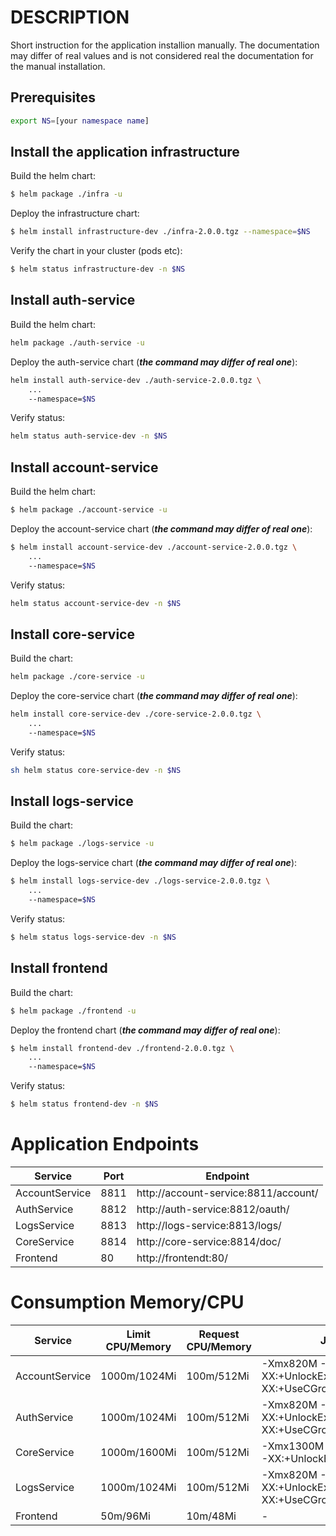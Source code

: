 # DESCRIPTION

Short instruction for the application installion manually.
The documentation may differ of real values and is not considered real the documentation for the manual installation.

## Prerequisites

```bash
export NS=[your namespace name]
```

## Install the application infrastructure

Build the helm chart:
```sh
$ helm package ./infra -u
```
Deploy the infrastructure chart:
 ```sh
$ helm install infrastructure-dev ./infra-2.0.0.tgz --namespace=$NS
```    
Verify the chart in your cluster (pods etc):
```sh
$ helm status infrastructure-dev -n $NS
```

## Install auth-service

Build the helm chart:
```sh
helm package ./auth-service -u
```
Deploy the auth-service chart (***the command may differ of real one***):
```sh
helm install auth-service-dev ./auth-service-2.0.0.tgz \
    ...
    --namespace=$NS
```    
Verify status:
```sh
helm status auth-service-dev -n $NS
```

## Install account-service

Build the helm chart:
```sh
$ helm package ./account-service -u   
```
Deploy the account-service chart (***the command may differ of real one***):
```sh
$ helm install account-service-dev ./account-service-2.0.0.tgz \
    ...
    --namespace=$NS
 ```

Verify status:
```sh
helm status account-service-dev -n $NS
```

## Install core-service

Build the chart:
```sh
helm package ./core-service -u
```
Deploy the core-service chart (***the command may differ of real one***):
```sh
helm install core-service-dev ./core-service-2.0.0.tgz \
    ...
    --namespace=$NS
```    
Verify status:
```sh
sh helm status core-service-dev -n $NS
```

## Install logs-service

Build the chart:
```sh
$ helm package ./logs-service -u
```
Deploy the logs-service chart (***the command may differ of real one***):
```sh
$ helm install logs-service-dev ./logs-service-2.0.0.tgz \
    ...
    --namespace=$NS  
```    
Verify status:
```sh
$ helm status logs-service-dev -n $NS
```

## Install frontend

Build the chart:
```sh
$ helm package ./frontend -u
```

Deploy the frontend chart (***the command may differ of real one***):
```sh
$ helm install frontend-dev ./frontend-2.0.0.tgz \
    ...
    --namespace=$NS
```    

Verify status:
```sh
$ helm status frontend-dev -n $NS
```

# Application Endpoints

| Service | Port | Endpoint |
| ------ | ------ | ------ |
| AccountService | 8811 | http://account-service:8811/account/<resource>
| AuthService | 8812 | http://auth-service:8812/oauth/<resource>
| LogsService | 8813 | http://logs-service:8813/logs/<resource>
| CoreService | 8814 | http://core-service:8814/doc/<resource>
| Frontend | 80 | http://frontendt:80/<resource>

# Consumption Memory/CPU

| Service | Limit CPU/Memory | Request CPU/Memory | Java Params |
| ------ | ------ | ------ |  ------ |
| AccountService | 1000m/1024Mi | 100m/512Mi | -Xmx820M -XX:MaxRAM=1024M -XX:+UnlockExperimentalVMOptions -XX:+UseCGroupMemoryLimitForHeap |
| AuthService | 1000m/1024Mi | 100m/512Mi | -Xmx820M -XX:MaxRAM=1024M -XX:+UnlockExperimentalVMOptions -XX:+UseCGroupMemoryLimitForHeap |
| CoreService | 1000m/1600Mi | 100m/512Mi | -Xmx1300M -XX:MaxRAM=1600M -XX:+UnlockExperimentalVMOptions |
| LogsService | 1000m/1024Mi | 100m/512Mi | -Xmx820M -XX:MaxRAM=1024M -XX:+UnlockExperimentalVMOptions -XX:+UseCGroupMemoryLimitForHeap |
| Frontend | 50m/96Mi | 10m/48Mi  | - |